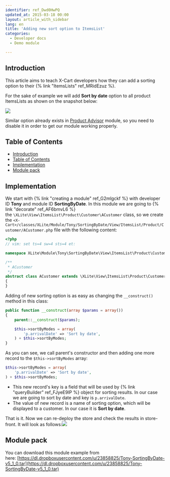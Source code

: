 ```yaml
---
identifier: ref_Dwd0HwPQ
updated_at: 2015-03-18 00:00
layout: article_with_sidebar
lang: en
title: 'Adding new sort option to ItemsList'
categories:
  - Developer docs
  - Demo module

---
```


## Introduction

This article aims to teach X-Cart developers how they can add a sorting option to their {% link "ItemsLists" ref_MRidEzuz %}.

For the sake of example we will add **Sort by date** option to all product ItemsLists as shown on the snapshot below:

![]({{site.baseurl}}/attachments/8749095/8716414.png)

Similar option already exists in [Product Advisor](http://www.x-cart.com/extensions/addons/product-advisor.html) module, so you need to disable it in order to get our module working properly.

## Table of Contents

*   [Introduction](#introduction)
*   [Table of Contents](#table-of-contents)
*   [Implementation](#implementation)
*   [Module pack](#module-pack)

## Implementation

We start with {% link "creating a module" ref_G2mlgckf %} with developer ID **Tony** and module ID **SortingByDate**. In this module we are going to {% link "decorate" ref_AF6bmvL6 %} the `\XLite\View\ItemsList\Product\Customer\ACustomer` class, so we create the
`<X-Cart>/classes/XLite/Module/Tony/SortingByDate/View/ItemsList/Product/Customer/ACustomer.php` file with the following content: 

```php
<?php
// vim: set ts=4 sw=4 sts=4 et:

namespace XLite\Module\Tony\SortingByDate\View\ItemsList\Product\Customer;

/**
 * ACustomer
 */
abstract class ACustomer extends \XLite\View\ItemsList\Product\Customer\ACustomer implements \XLite\Base\IDecorator
{
}
```

Adding of new sorting option is as easy as changing the `__construct()` method in this class:

```php
public function __construct(array $params = array())
{
    parent::__construct($params);

    $this->sortByModes = array(
        'p.arrivalDate' => 'Sort by date',
    ) + $this->sortByModes;
}
```

As you can see, we call parent's constructor and then adding one more record to the `$this->sortByModes` array: 

```php
$this->sortByModes = array(
    'p.arrivalDate' => 'Sort by date',
) + $this->sortByModes;
```

*   This new record's key is a field that will be used by {% link "queryBuilder" ref_FJyeE9lP %} object for sorting results. In our case we are going to sort by date and key is `p.arrivalDate`.
*   The value of new record is a name of sorting option, which will be displayed to a customer. In our case it is **Sort by date**.

That is it. Now we can re-deploy the store and check the results in store-front. It will look as follows:![]({{site.baseurl}}/attachments/8749095/8716415.png)

## Module pack

You can download this module example from here: [https://dl.dropboxusercontent.com/u/23858825/Tony-SortingByDate-v5_1_0.tar](https://dl.dropboxusercontent.com/u/23858825/Tony-SortingByDate-v5_1_0.tar)
